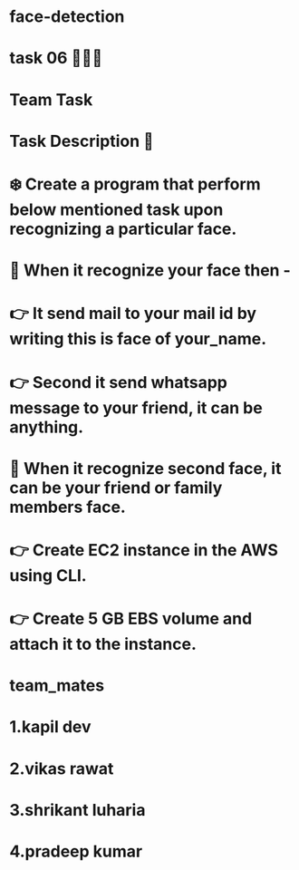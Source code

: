 # face-detection
# task 06 👨🏻‍💻

# Team Task

# Task Description 📄

# ❄️ Create a program that perform below mentioned task upon recognizing a particular face. 

# 📌 When it recognize your face then - 
# 👉 It send mail to your mail id by writing this is face of your_name. 
# 👉 Second it send whatsapp message to your friend, it can be anything. 

# 📌 When it recognize second  face, it can be your friend or family members face.
# 👉 Create EC2 instance in the AWS using CLI. 
# 👉 Create 5 GB EBS volume and attach it to the instance. 

# team_mates
# 1.kapil dev
# 2.vikas rawat
# 3.shrikant luharia
# 4.pradeep kumar
